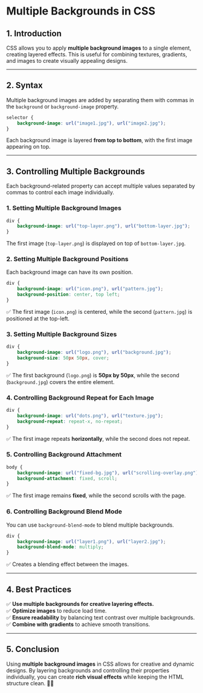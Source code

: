 # **Multiple Backgrounds in CSS**

## **1. Introduction**

CSS allows you to apply **multiple background images** to a single element, creating layered effects. This is useful for combining textures, gradients, and images to create visually appealing designs.

---

## **2. Syntax**

Multiple background images are added by separating them with commas in the `background` or `background-image` property.

```css
selector {
    background-image: url("image1.jpg"), url("image2.jpg");
}
```

Each background image is layered **from top to bottom**, with the first image appearing on top.

---

## **3. Controlling Multiple Backgrounds**

Each background-related property can accept multiple values separated by commas to control each image individually.

### **1. Setting Multiple Background Images**

```css
div {
    background-image: url("top-layer.png"), url("bottom-layer.jpg");
}
```

The first image (`top-layer.png`) is displayed on top of `bottom-layer.jpg`.

### **2. Setting Multiple Background Positions**

Each background image can have its own position.

```css
div {
    background-image: url("icon.png"), url("pattern.jpg");
    background-position: center, top left;
}
```

✅ The first image (`icon.png`) is centered, while the second (`pattern.jpg`) is positioned at the top-left.

### **3. Setting Multiple Background Sizes**

```css
div {
    background-image: url("logo.png"), url("background.jpg");
    background-size: 50px 50px, cover;
}
```

✅ The first background (`logo.png`) is **50px by 50px**, while the second (`background.jpg`) covers the entire element.

### **4. Controlling Background Repeat for Each Image**

```css
div {
    background-image: url("dots.png"), url("texture.jpg");
    background-repeat: repeat-x, no-repeat;
}
```

✅ The first image repeats **horizontally**, while the second does not repeat.

### **5. Controlling Background Attachment**

```css
body {
    background-image: url("fixed-bg.jpg"), url("scrolling-overlay.png");
    background-attachment: fixed, scroll;
}
```

✅ The first image remains **fixed**, while the second scrolls with the page.

### **6. Controlling Background Blend Mode**

You can use `background-blend-mode` to blend multiple backgrounds.

```css
div {
    background-image: url("layer1.png"), url("layer2.jpg");
    background-blend-mode: multiply;
}
```

✅ Creates a blending effect between the images.

---

## **4. Best Practices**

✅ **Use multiple backgrounds for creative layering effects.**  
✅ **Optimize images** to reduce load time.  
✅ **Ensure readability** by balancing text contrast over multiple backgrounds.  
✅ **Combine with gradients** to achieve smooth transitions.  

---

## **5. Conclusion**

Using **multiple background images** in CSS allows for creative and dynamic designs. By layering backgrounds and controlling their properties individually, you can create **rich visual effects** while keeping the HTML structure clean. 🚀🎨
